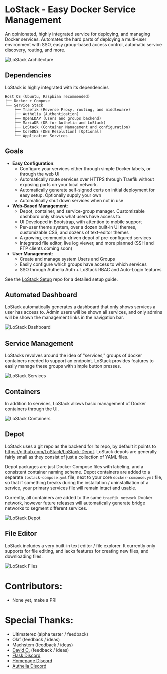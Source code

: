 # LoStack - Easy Docker Service Management

An opinionated, highly integrated service for deploying, and managing Docker services. Automates the hard parts of deploying a multi-user environment with SSO, easy group-based access control, automatic service discovery, routing, and more.


![LoStack Architecture](docs/images/architecture.png?raw=true "LoStack Architecture")

## Dependencies

LoStack is highly integrated with its dependencies
```
Host OS (Ubuntu, Raspbian recommended)
├── Docker + Compose
└── Service Stack
    ├── Traefik (Reverse Proxy, routing, and middleware)
    ├── Authelia (Authentication)
    ├── OpenLDAP (Users and groups backend)
    ├── MariaDB (DB for Authelia and LoStack)
    ├── LoStack (Container Management and configuration)
    ├── CoreDNS (DNS Resolution) [Optional]
    └── Application Services
```

## Goals

- **Easy Configuration**:
    - Configure your services either through simple Docker labels, or through the web UI
    - Automatically route services over HTTPS through Traefik without exposing ports on your local network.
    - Automatically generate self-signed certs on initial deployment for easy setup. Optionally supply your own
    - Automatically shut down services when not in use
- **Web-Based Management**:
    - Depot, container, and service-group manager. Customizable dashbord only shows what users have access to.
    - UI Developed in Bootstrap, with attention to mobile support
    - Per-user theme system, over a dozen built-in UI themes, customizable CSS, and dozens of text-editor themes
    - A growing, community-driven depot of pre-configured services
    - Integrated file editor, live log viewer, and more planned (SSH and FTP clients coming soon) 
- **User Management**:
    - Create and manage system Users and Groups
    - Easily configure which groups have access to which services
    - SSO through Authelia Auth + LoStack RBAC and Auto-Login features



See the [LoStack Setup](https://github.com/LoStack/LoStack-Setup) repo for a detailed setup guide.


## Automated Dashboard

LoStack automatically generates a dashboard that only shows services a user has access to. Admin users will be shown all services, and only admins will be shown the management links in the navigation bar.

![LoStack Dashboard](docs/images/dashboard.png?raw=true "LoStack Dashboard")


## Service Management

LoStacks revolves around the idea of "services," groups of docker containers needed to support an endpoint. LoStack provides features to easily manage these groups with simple button presses.

![LoStack Services](docs/images/services.png?raw=true "LoStack Services")

## Containers

In addition to services, LoStack allows basic management of Docker containers through the UI.

![LoStack Containers](docs/images/containers.png?raw=true "LoStack Containers")


## Depot

LoStack uses a git repo as the backend for its repo, by default it points to https://github.com/LoStack/LoStack-Depot. LoStack depots are generally fairly small as they consist of just a collection of YAML files.

Depot packages are just Docker Compose files with labeling, and a consistent container naming scheme. Depot containers are added to a separate `lostack-compose.yml` file, next to your core `docker-compose.yml` file, so that if something breaks during the installation / uninstalliation of a service, your primary services file will remain intact and usable.

Currently, all containers are added to the same `traefik_network` Docker network, however future releases will automatically generate bridge networks to segment different services.

![LoStack Depot](docs/images/depot.png?raw=true "LoStack Depot")


## File Editor

LoStack includes a very built-in text editor / file explorer.
It currently only supports for file editing, and lacks features for creating new files, and downloading files.

![LoStack Files](docs/images/files.png?raw=true "LoStack Files")


# Contributors:
 - None yet, make a PR!

# Special Thanks:
 - Ultimaterez (alpha tester / feedback)
 - Olaf (feedback / ideas)
 - Machstem (feedback / ideas)
 - [David C.](https://github.com/CheeseCake87) (feedback / ideas)
 - [Flask Discord](https://discord.gg/B6AGZRP)
 - [Homepage Discord](https://discord.com/invite/k4ruYNrudu)
 - [Authelia Discord](https://discord.authelia.com/)